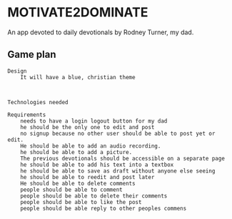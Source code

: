 # MOTIVATE2DOMINATE
An app devoted to daily devotionals by Rodney Turner, my dad.

## Game plan

    Design
        It will have a blue, christian theme
        
        

    Technologies needed

    Requirements
        needs to have a login logout button for my dad
        he should be the only one to edit and post
        no signup because no other user should be able to post yet or edit.
        He should be able to add an audio recording.
        he should be able to add a picture.
        The previous devotionals should be accessible on a separate page
        he should be able to add his text into a textbox 
        he should be able to save as draft without anyone else seeing
        he should be able to reedit and post later
        He should be able to delete comments
        people should be able to comment
        people should be able to delete their comments
        people should be able to like the post
        people should be able reply to other peoples commens
        

        



